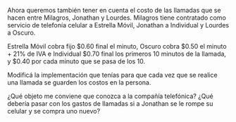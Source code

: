 Ahora queremos también tener en cuenta el costo de las llamadas que se hacen entre Milagros, Jonathan y Lourdes. Milagros tiene contratado como servicio de telefonía celular a Estrella Móvil, Jonathan a Individual y Lourdes a Oscuro. 

Estrella Móvil cobra fijo $0.60 final el minuto, Oscuro cobra $0.50 el minuto + 21% de IVA e Individual $0.70 final los primeros 10 minutos de la llamada, y $0.40 por cada minuto que se pasa de los 10. 

Modificá la implementación que tenías para que cada vez que se realice una llamada se guarden los costos en la persona. 

¿Qué objeto me conviene que conozca a la compañía telefónica? ¿Qué debería pasar con los gastos de llamadas si a Jonathan se le rompe su celular y se compra uno nuevo?
